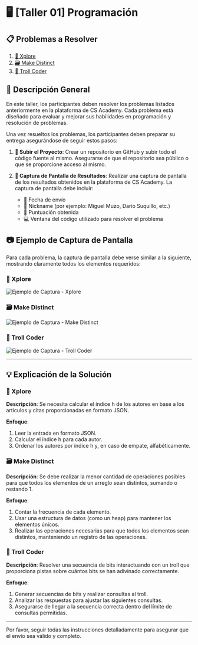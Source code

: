 # 🖥️ [Taller 01] Programación

## 📋 Problemas a Resolver

1. [🧭 Xplore](https://csacademy.com/ieeextreme-practice/task/xplore/)
2. [🗃️ Make Distinct](https://csacademy.com/ieeextreme-practice/task/make-distinct/)
3. [🧩 Troll Coder](https://csacademy.com/ieeextreme-practice/task/troll-coder/)

## 📄 Descripción General

En este taller, los participantes deben resolver los problemas listados anteriormente en la plataforma de CS Academy. Cada problema está diseñado para evaluar y mejorar sus habilidades en programación y resolución de problemas.

Una vez resueltos los problemas, los participantes deben preparar su entrega asegurándose de seguir estos pasos:

1. **📂 Subir el Proyecto**: Crear un repositorio en GitHub y subir todo el código fuente al mismo. Asegurarse de que el repositorio sea público o que se proporcione acceso al mismo.

2. **📸 Captura de Pantalla de Resultados**: Realizar una captura de pantalla de los resultados obtenidos en la plataforma de CS Academy. La captura de pantalla debe incluir:
    - 📅 Fecha de envío
    - 👤 Nickname (por ejemplo: Miguel Muzo, Dario Suquillo, etc.)
    - 🏅 Puntuación obtenida
    - 💻 Ventana del código utilizado para resolver el problema

## 📷 Ejemplo de Captura de Pantalla

Para cada problema, la captura de pantalla debe verse similar a la siguiente, mostrando claramente todos los elementos requeridos:

### 🧭 Xplore

![Ejemplo de Captura - Xplore](ruta/a/tu/captura_de_ejemplo_xplore.png)

### 🗃️ Make Distinct

![Ejemplo de Captura - Make Distinct](ruta/a/tu/captura_de_ejemplo_make_distinct.png)

### 🧩 Troll Coder

![Ejemplo de Captura - Troll Coder](ruta/a/tu/captura_de_ejemplo_troll_coder.png)

---

## 💡 Explicación de la Solución

### 🧭 Xplore

**Descripción**:
Se necesita calcular el índice h de los autores en base a los artículos y citas proporcionadas en formato JSON.

**Enfoque**:
1. Leer la entrada en formato JSON.
2. Calcular el índice h para cada autor.
3. Ordenar los autores por índice h y, en caso de empate, alfabéticamente.

### 🗃️ Make Distinct

**Descripción**:
Se debe realizar la menor cantidad de operaciones posibles para que todos los elementos de un arreglo sean distintos, sumando o restando 1.

**Enfoque**:
1. Contar la frecuencia de cada elemento.
2. Usar una estructura de datos (como un heap) para mantener los elementos únicos.
3. Realizar las operaciones necesarias para que todos los elementos sean distintos, manteniendo un registro de las operaciones.

### 🧩 Troll Coder

**Descripción**:
Resolver una secuencia de bits interactuando con un troll que proporciona pistas sobre cuántos bits se han adivinado correctamente.

**Enfoque**:
1. Generar secuencias de bits y realizar consultas al troll.
2. Analizar las respuestas para ajustar las siguientes consultas.
3. Asegurarse de llegar a la secuencia correcta dentro del límite de consultas permitidas.

---

Por favor, seguir todas las instrucciones detalladamente para asegurar que el envío sea válido y completo.
